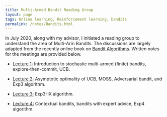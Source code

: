 ```yaml
---
title: Multi-Armed Bandit Reading Group
layout: page
tags: Online learning, Reinforcement learning, bandits
permalink: /notes/Bandits.html
---
```


In July 2020, along with my advisor, I initiated a reading group to understand the area of Multi-Arm Bandits. The discussions are largely adapted from the recently online book on [Bandit Algorithms](https://tor-lattimore.com/downloads/book/book.pdf). Written notes for the meetings are provided below. 

* [Lecture 1:](/assets/bandit_1.pdf "Notes") Introduction to stochastic multi-armed (finite) bandits, explore-then-commit, UCB.

* [Lecture 2:](/assets/bandit_2.pdf "Notes") Asymptotic optimality of UCB, MOSS, Adversarial bandit, and Exp3 algorithm.

* [Lecture 3:](/assets/bandit_3.pdf "Notes") Exp3-IX algorithm.

* [Lecture 4:](/assets/bandit_4.pdf "Notes") Contextual bandits, bandits with expert advice, Exp4 algorithm.